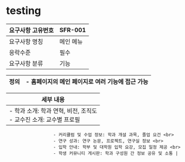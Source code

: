 # testing

| 요구사항 고유번호 | SFR-001 |
|------------------|---------|
| 요구사항 명칭    | 메인 메뉴 |
| 응락수준         | 필수    |
| 요구사항 분류    | 기능    |

| 정의 | - 홈페이지의 메인 페이지로 여러 기능에 접근 가능 |
|------|------------------------------------------------|

| 세부 내용 |
|----------------------------------------------------------------------------------------------------------------------------------------------------------------------------------------------|
|- 학과 소개: 학과 연혁, 비전, 조직도 <br> - 교수진 소개: 교수별 프로필 <br> 
                      - 커리큘럼 및 수업 정보: 학과 개설 과목, 졸업 요건 <br>
                      - 연구 성과: 연구 논문, 프로젝트, 연구실 정보 <br>
                      - 입학 안내: 학부 및 대학원 입학 요강, 모집 일정 제공 <br>
                      - 학생 커뮤니티 게시판: 학과 구성원 간 정보 공유 및 소통 |
